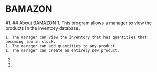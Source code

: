 # BAMAZON

#1. ## About BAMAZON
    1. This program allows a manager to view the products in the inventory database.
    
    1. The manager can view the inventory that has quantities that becoming low in stock.
    1. The manager can add quantities to any product.
    1. The manager can create an entirely new product.
    
2.
3. 